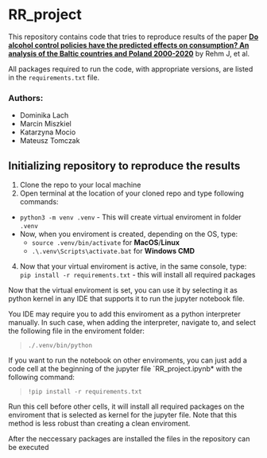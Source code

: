 # RR_project

This repository contains code that tries to reproduce results of the paper [**Do alcohol control policies have the predicted effects on consumption? An analysis of the Baltic countries and Poland 2000-2020**](https://pubmed.ncbi.nlm.nih.gov/36402051/) by Rehm J, et al.

All packages required to run the code, with appropriate versions, are listed in the `requirements.txt` file.

### Authors:
* Dominika Lach
* Marcin Miszkiel
* Katarzyna Mocio
* Mateusz Tomczak


## Initializing repository to reproduce the results

1. Clone the repo to your local machine
2. Open terminal at the location of your cloned repo and type following commands:
* `python3 -m venv .venv` - This will create virtual enviroment in folder `.venv`
* Now, when you enviroment is created, depending on the OS, type:
    * `source .venv/bin/activate` for **MacOS**/**Linux**
    * `.\.venv\Scripts\activate.bat` for **Windows CMD**
4. Now that your virtual enviroment is active, in the same console, type: `pip install -r requirements.txt` - this will install all required packages

Now that the virtual enviroment is set, you can use it by selecting it as python kernel in any IDE that supports it to run the jupyter notebook file.

You IDE may require you to add this enviroment as a python interpreter manually. In such case, when adding the interpreter, navigate to, and select the following file in the enviroment folder:

> `./.venv/bin/python`

If you want to run the notebook on other enviroments, you can just add a code cell at the beginning of the jupyter file `RR_project.ipynb* with the following command:

> `!pip install -r requirements.txt`

Run this cell before other cells, it will install all required packages on the enviroment that is selected as kernel for the jupyter file. Note that this method is less robust than creating a clean enviroment.

After the neccessary packages are installed the files in the repository can be executed